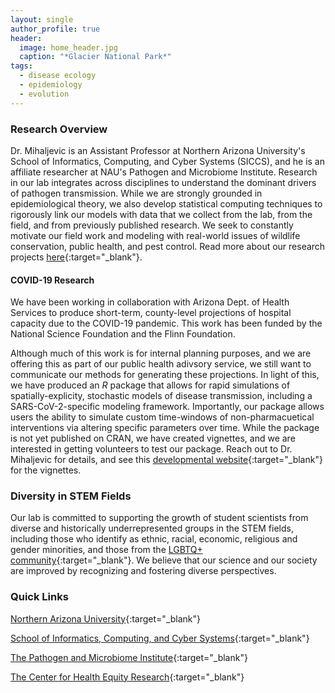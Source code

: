 ```yaml
---
layout: single
author_profile: true
header:
  image: home_header.jpg
  caption: "*Glacier National Park*"
tags:
  - disease ecology
  - epidemiology
  - evolution
---
```



### Research Overview
Dr. Mihaljevic is an Assistant Professor at Northern Arizona University's School of Informatics, Computing, and Cyber Systems (SICCS), and he is an affiliate researcher at NAU's Pathogen and Microbiome Institute. Research in our lab integrates across disciplines to understand the dominant drivers of pathogen transmission. While we are strongly grounded in epidemiological theory, we also develop statistical computing techniques to rigorously link our models with data that we collect from the lab, from the field, and from previously published research. We seek to constantly motivate our field work and modeling with real-world issues of wildlife conservation, public health, and pest control. Read more about our research projects [here](/research/){:target="_blank"}.

#### COVID-19 Research

We have been working in collaboration with Arizona Dept. of Health Services to produce short-term, county-level projections of hospital capacity due to the COVID-19 pandemic. This work has been funded by the National Science Foundation and the Flinn Foundation.

Although much of this work is for internal planning purposes, and we are offering this as part of our public health adivsory service, we still want to communicate our methods for generating these projections. In light of this, we have produced an *R* package that allows for rapid simulations of spatially-explicity, stochastic models of disease transmission, including a SARS-CoV-2-specific modeling framework. Importantly, our package allows users the ability to simulate custom time-windows of non-pharmacuetical interventions via altering specific parameters over time. While the package is not yet published on CRAN, we have created vignettes, and we are interested in getting volunteers to test our package. Reach out to Dr. Mihaljevic for details, and see this [developmental website](http://dev.sparsemod.nau.edu/rpkg/){:target="_blank"} for the vignettes. 

### Diversity in STEM Fields
Our lab is committed to supporting the growth of student scientists from diverse and historically underrepresented groups in the STEM fields, including those who identify as ethnic, racial, economic, religious and gender minorities, and those from the [LGBTQ+ community](https://www.500queerscientists.com/){:target="_blank"}. We believe that our science and our society are improved by recognizing and fostering diverse perspectives.  


### Quick Links

[Northern Arizona University](http://nau.edu/){:target="_blank"}

[School of Informatics, Computing, and Cyber Systems](http://nau.edu/SICCS/){:target="_blank"} 

[The Pathogen and Microbiome Institute](https://nau.edu/pmi/){:target="_blank"}

[The Center for Health Equity Research](https://nau.edu/cher/){:target="_blank"}